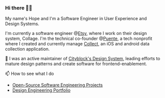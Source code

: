 ### Hi there 👋🏿

My name's Hope and I'm a Software Engineer in User Experience and Design Systems.

I'm currently a software engineer @[Etsy](https://www.etsy.com/), where I work on their design system, Collage. I'm the technical co-founder @[Puente](https://www.puente-dr.org/), a tech nonprofit where I created and currently manage [Collect](https://apps.apple.com/be/app/puente-collect/id1362371696), an iOS and android data collection application.

🔭 I was an active maintainer of [Cityblock's Design System](https://commonplace.design/), leading efforts to mature design patterns and create software for frontend-enablement.

📫 How to see what I do
- [Open-Source Software Engineering Projects](https://github.com/hopetambala)
- [Design Engineering Portfolio](https://www.hopetambala.com/)

<!--
**hopetambala/hopetambala** is a ✨ _special_ ✨ repository because its `README.md` (this file) appears on your GitHub profile.

Here are some ideas to get you started:

- 🔭 I’m currently working on ...
- 🌱 I’m currently learning ...
- 👯 I’m looking to collaborate on ...
- 🤔 I’m looking for help with ...
- 💬 Ask me about ...
- 📫 How to reach me: ...
- 😄 Pronouns: ...
- ⚡ Fun fact: ...
-->
